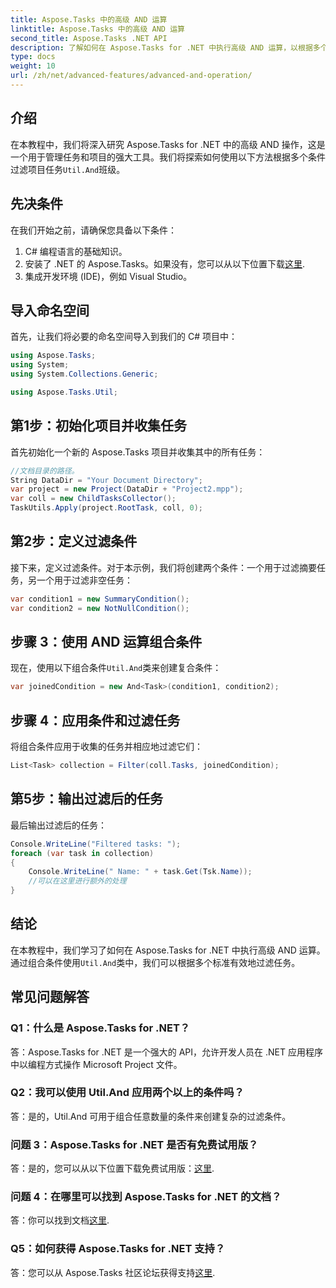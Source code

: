 ```yaml
---
title: Aspose.Tasks 中的高级 AND 运算
linktitle: Aspose.Tasks 中的高级 AND 运算
second_title: Aspose.Tasks .NET API
description: 了解如何在 Aspose.Tasks for .NET 中执行高级 AND 运算，以根据多个条件有效过滤项目任务。
type: docs
weight: 10
url: /zh/net/advanced-features/advanced-and-operation/
---
```

## 介绍

在本教程中，我们将深入研究 Aspose.Tasks for .NET 中的高级 AND 操作，这是一个用于管理任务和项目的强大工具。我们将探索如何使用以下方法根据多个条件过滤项目任务`Util.And`班级。

## 先决条件

在我们开始之前，请确保您具备以下条件：

1. C# 编程语言的基础知识。
2. 安装了 .NET 的 Aspose.Tasks。如果没有，您可以从以下位置下载[这里](https://releases.aspose.com/tasks/net/).
3. 集成开发环境 (IDE)，例如 Visual Studio。

## 导入命名空间

首先，让我们将必要的命名空间导入到我们的 C# 项目中：

```csharp
using Aspose.Tasks;
using System;
using System.Collections.Generic;

using Aspose.Tasks.Util;

```

## 第1步：初始化项目并收集任务

首先初始化一个新的 Aspose.Tasks 项目并收集其中的所有任务：

```csharp
//文档目录的路径。
String DataDir = "Your Document Directory";
var project = new Project(DataDir + "Project2.mpp");
var coll = new ChildTasksCollector();
TaskUtils.Apply(project.RootTask, coll, 0);
```

## 第2步：定义过滤条件

接下来，定义过滤条件。对于本示例，我们将创建两个条件：一个用于过滤摘要任务，另一个用于过滤非空任务：

```csharp
var condition1 = new SummaryCondition();
var condition2 = new NotNullCondition();
```

## 步骤 3：使用 AND 运算组合条件

现在，使用以下组合条件`Util.And`类来创建复合条件：

```csharp
var joinedCondition = new And<Task>(condition1, condition2);
```

## 步骤 4：应用条件和过滤任务

将组合条件应用于收集的任务并相应地过滤它们：

```csharp
List<Task> collection = Filter(coll.Tasks, joinedCondition);
```

## 第5步：输出过滤后的任务

最后输出过滤后的任务：

```csharp
Console.WriteLine("Filtered tasks: ");
foreach (var task in collection)
{
    Console.WriteLine(" Name: " + task.Get(Tsk.Name));
    //可以在这里进行额外的处理
}
```

## 结论

在本教程中，我们学习了如何在 Aspose.Tasks for .NET 中执行高级 AND 运算。通过组合条件使用`Util.And`类中，我们可以根据多个标准有效地过滤任务。

## 常见问题解答

### Q1：什么是 Aspose.Tasks for .NET？

答：Aspose.Tasks for .NET 是一个强大的 API，允许开发人员在 .NET 应用程序中以编程方式操作 Microsoft Project 文件。

### Q2：我可以使用 Util.And 应用两个以上的条件吗？

答：是的，Util.And 可用于组合任意数量的条件来创建复杂的过滤条件。

### 问题 3：Aspose.Tasks for .NET 是否有免费试用版？

答：是的，您可以从以下位置下载免费试用版：[这里](https://releases.aspose.com/).

### 问题 4：在哪里可以找到 Aspose.Tasks for .NET 的文档？

答：你可以找到文档[这里](https://reference.aspose.com/tasks/net/).

### Q5：如何获得 Aspose.Tasks for .NET 支持？

答：您可以从 Aspose.Tasks 社区论坛获得支持[这里](https://forum.aspose.com/c/tasks/15).